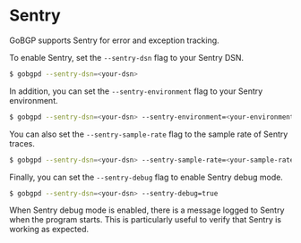 # Sentry

GoBGP supports Sentry for error and exception tracking.

To enable Sentry, set the `--sentry-dsn` flag to your Sentry DSN.

```bash
$ gobgpd --sentry-dsn=<your-dsn>
```

In addition, you can set the `--sentry-environment` flag to your Sentry environment.

```bash
$ gobgpd --sentry-dsn=<your-dsn> --sentry-environment=<your-environment>
```

You can also set the `--sentry-sample-rate` flag to the sample rate of Sentry traces.

```bash
$ gobgpd --sentry-dsn=<your-dsn> --sentry-sample-rate=<your-sample-rate>
```

Finally, you can set the `--sentry-debug` flag to enable Sentry debug mode.

```bash
$ gobgpd --sentry-dsn=<your-dsn> --sentry-debug=true
```

When Sentry debug mode is enabled, there is a message logged to Sentry when the program starts.
This is particularly useful to verify that Sentry is working as expected.

